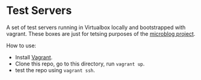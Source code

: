 # Test Servers

A set of test servers running in Virtualbox locally and bootstrapped with vagrant. These boxes are just for tetsing purposes of the [microblog project](https://github.com/miguelgrinberg/microblog).


How to use:


* Install [Vagrant](https://www.vagrantup.com/downloads). 
* Clone this repo, go to this directory, run `vagrant up`.
* test the repo using `vagrant ssh`.


